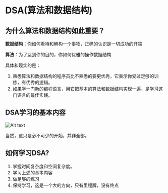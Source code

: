 
# DSA(算法和数据结构)

## 为什么算法和数据结构如此重要？

**数据结构**：你如何看待和解构一个事物，正确的认识是一切成功的开端

**算法**：为了达到你的目的，你如何优雅的操作数据结构

具体和现实的是：

1. 熟悉算法和数据结构的程序员比不熟悉的要更优秀，它表示你受过足够的训练，有优秀的逻辑。
2. 如果学一门新的编程语言，用它把基本的算法和数据结构实现一遍，是学习这门语言的最佳实践。


## DSA学习的基本内容

![Alt text](../../asserts/datastructure.png)

当然，这只是必不可少的开始，并非全部。

## 如何学习DSA?

1. 掌握时间复杂度和空间复杂度。
2. 学习上述的基本内容
3. 做足够的练习
4. 保持学习，这是一个大的方向，只有里程牌，没有终点

